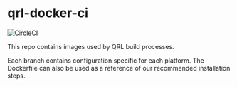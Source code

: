 # qrl-docker-ci

[![CircleCI](https://circleci.com/gh/theQRL/qrl-docker-ci.svg?style=svg)](https://circleci.com/gh/theQRL/qrl-docker-ci)

This repo contains images used by QRL build processes.

Each branch contains configuration specific for each platform. The Dockerfile can also be used as a reference of our recommended installation steps.

